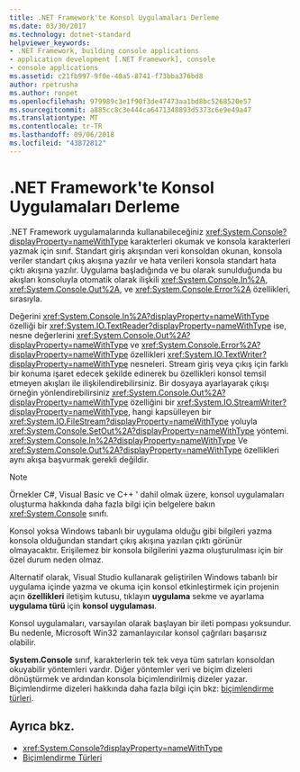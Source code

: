 ```yaml
---
title: .NET Framework'te Konsol Uygulamaları Derleme
ms.date: 03/30/2017
ms.technology: dotnet-standard
helpviewer_keywords:
- .NET Framework, building console applications
- application development [.NET Framework], console
- console applications
ms.assetid: c21fb997-9f0e-40a5-8741-f73bba376bd8
author: rpetrusha
ms.author: ronpet
ms.openlocfilehash: 979989c3e1f90f3de47473aa1bd8bc5268520e57
ms.sourcegitcommit: a885cc8c3e444ca6471348893d5373c6e9e49a47
ms.translationtype: MT
ms.contentlocale: tr-TR
ms.lasthandoff: 09/06/2018
ms.locfileid: "43872812"
---
```

# <a name="building-console-applications-in-the-net-framework"></a>.NET Framework'te Konsol Uygulamaları Derleme
.NET Framework uygulamalarında kullanabileceğiniz <xref:System.Console?displayProperty=nameWithType> karakterleri okumak ve konsola karakterleri yazmak için sınıf. Standart giriş akışından veri konsoldan okunan, konsola veriler standart çıkış akışına yazılır ve hata verileri konsola standart hata çıktı akışına yazılır. Uygulama başladığında ve bu olarak sunulduğunda bu akışları konsoluyla otomatik olarak ilişkili <xref:System.Console.In%2A>, <xref:System.Console.Out%2A>, ve <xref:System.Console.Error%2A> özellikleri, sırasıyla.  
  
 Değerini <xref:System.Console.In%2A?displayProperty=nameWithType> özelliği bir <xref:System.IO.TextReader?displayProperty=nameWithType> ise, nesne değerlerini <xref:System.Console.Out%2A?displayProperty=nameWithType> ve <xref:System.Console.Error%2A?displayProperty=nameWithType> özellikleri <xref:System.IO.TextWriter?displayProperty=nameWithType> nesneleri. Stream giriş veya çıkış için farklı bir konuma işaret edecek şekilde edinerek bu özellikleri konsol temsil etmeyen akışları ile ilişkilendirebilirsiniz. Bir dosyaya ayarlayarak çıkışı örneğin yönlendirebilirsiniz <xref:System.Console.Out%2A?displayProperty=nameWithType> özelliğini bir <xref:System.IO.StreamWriter?displayProperty=nameWithType>, hangi kapsülleyen bir <xref:System.IO.FileStream?displayProperty=nameWithType> yoluyla <xref:System.Console.SetOut%2A?displayProperty=nameWithType> yöntemi. <xref:System.Console.In%2A?displayProperty=nameWithType> Ve <xref:System.Console.Out%2A?displayProperty=nameWithType> özellikleri aynı akışa başvurmak gerekli değildir.  
  
> [!NOTE]
>  Örnekler C#, Visual Basic ve C++ ' dahil olmak üzere, konsol uygulamaları oluşturma hakkında daha fazla bilgi için belgelere bakın <xref:System.Console> sınıfı.  
  
 Konsol yoksa Windows tabanlı bir uygulama olduğu gibi bilgileri yazma konsola olduğundan standart çıkış akışına yazılan çıktı görünür olmayacaktır. Erişilemez bir konsola bilgilerini yazma oluşturulması için bir özel durum neden olmaz.  
  
 Alternatif olarak, Visual Studio kullanarak geliştirilen Windows tabanlı bir uygulama içinde yazma ve okuma için konsol etkinleştirmek için projenin açın **özellikleri** iletişim kutusu, tıklayın **uygulama** sekme ve ayarlama **uygulama türü** için **konsol uygulaması**.  
  
 Konsol uygulamaları, varsayılan olarak başlayan bir ileti pompası yoksundur. Bu nedenle, Microsoft Win32 zamanlayıcılar konsol çağrıları başarısız olabilir.  
  
 **System.Console** sınıf, karakterlerin tek tek veya tüm satırları konsoldan okuyabilir yöntemleri vardır. Diğer yöntemler veri ve biçim dizeleri dönüştürmek ve ardından konsola biçimlendirilmiş dizeler yazar. Biçimlendirme dizeleri hakkında daha fazla bilgi için bkz: [biçimlendirme türleri](../../docs/standard/base-types/formatting-types.md).  
  
## <a name="see-also"></a>Ayrıca bkz.

- <xref:System.Console?displayProperty=nameWithType>  
- [Biçimlendirme Türleri](../../docs/standard/base-types/formatting-types.md)
